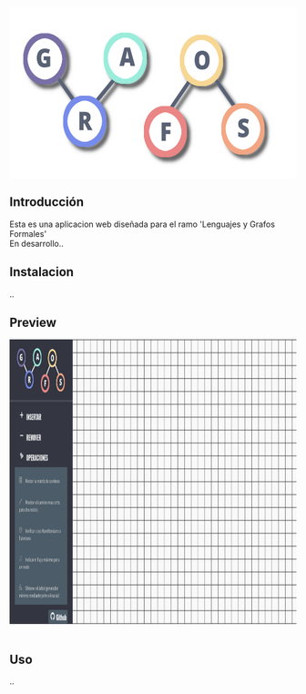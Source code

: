 <img src="img/banner.png" align="center" height="300px">


## Introducción
Esta es una aplicacion web diseñada para el ramo 'Lenguajes y Grafos Formales'<br>
En desarrollo..

## Instalacion
..

## Preview
<img src="img/preview.png" height="500px">
<br><br>

## Uso
..
